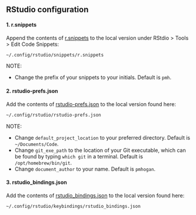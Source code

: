 ## RStudio configuration

#### 1. r.snippets

Append the contents of [r.snippets](https://github.com/gvelasq/dotfiles/blob/main/rstudio/r.snippets) to the local version under RStdio > Tools > Edit Code Snippets:

```bash
~/.config/rstudio/snippets/r.snippets
```

NOTE:

- Change the prefix of your snippets to your initials. Default is `pmh`.

#### 2. rstudio-prefs.json

Add the contents of [rstudio-prefs.json](https://github.com/gvelasq/dotfiles/blob/main/rstudio/rstudio-prefs.json) to the local version found here:

```bash
~/.config/rstudio/rstudio-prefs.json
```

NOTE:

- Change `default_project_location` to your preferred directory. Default is `~/Documents/Code`.
- Change `git_exe_path` to the location of your Git executable, which can be found by typing `which git` in a terminal. Default is `/opt/homebrew/bin/git`.
- Change `document_author` to your name. Default is `pmhogan`.

#### 3. rstudio_bindings.json

Add the contents of [rstudio_bindings.json](https://github.com/gvelasq/dotfiles/blob/main/rstudio/rstudio_bindings.json) to the local version found here:

```bash
~/.config/rstudio/keybindings/rstudio_bindings.json
```
